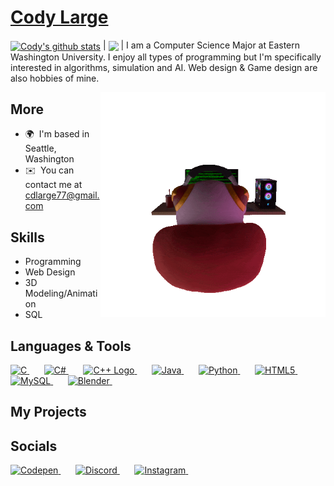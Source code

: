 # [Cody Large](https://codylarge.github.io/)

<a href="https://github.com/codylarge/github-readme-stats"><img align="center" src="https://github-readme-stats.vercel.app/api?username=codylarge&show_icons=true&include_all_commits=true&theme=buefy&hide_border=true" alt="Cody's github stats" /></a> | <a href="https://github.com/codylarge/github-readme-stats"><img align="center" src="https://github-readme-stats.vercel.app/api/top-langs/?username=codylarge&layout=compact&theme=buefy&hide_border=true" /></a> |
I am a Computer Science Major at Eastern Washington University. I enjoy all types of programming but I'm specifically interested in algorithms, simulation and AI. Web design & Game design are also hobbies of mine.

<img align="right" alt="GIF" src="kirbygiftransparent.gif" width="360px"/>

## More
* 🌍  I'm based in Seattle, Washington
* ✉️  You can contact me at [cdlarge77@gmail.com](mailto:cdlarge77@gmail.com)



## Skills
- Programming
- Web Design
- 3D Modeling/Animation
- SQL
  
## Languages & Tools


<p align="left">
    <a href="https://docs.microsoft.com/en-us/cpp/?view=msvc-170" target="_blank" rel="noreferrer">
        <img src="https://raw.githubusercontent.com/danielcranney/readme-generator/main/public/icons/skills/c-colored.svg" width="36" height="36" alt="C" />
    </a>&nbsp;&nbsp;&nbsp;&nbsp;&nbsp;
    <a href="https://docs.microsoft.com/en-us/dotnet/csharp/" target="_blank" rel="noreferrer">
        <img src="https://raw.githubusercontent.com/danielcranney/readme-generator/main/public/icons/skills/csharp-colored.svg" width="36" height="36" alt="C#" />
    </a>&nbsp;&nbsp;&nbsp;&nbsp;&nbsp;
        <a href="https://docs.microsoft.com/en-us/cpp/?view=msvc-170" target="_blank" rel="noreferrer">
        <img src="https://raw.githubusercontent.com/isocpp/logos/master/cpp_logo.png" alt="C++ Logo" width="36" height="36" />
    </a>&nbsp;&nbsp;&nbsp;&nbsp;&nbsp;
    <a href="https://www.oracle.com/java/" target="_blank" rel="noreferrer">
        <img src="https://raw.githubusercontent.com/danielcranney/readme-generator/main/public/icons/skills/java-colored.svg" width="36" height="36" alt="Java" />
    </a>&nbsp;&nbsp;&nbsp;&nbsp;&nbsp;
    <a href="https://www.python.org/" target="_blank" rel="noreferrer">
        <img src="https://raw.githubusercontent.com/danielcranney/readme-generator/main/public/icons/skills/python-colored.svg" width="36" height="36" alt="Python" />
    </a>&nbsp;&nbsp;&nbsp;&nbsp;&nbsp;
    <a href="https://developer.mozilla.org/en-US/docs/Glossary/HTML5" target="_blank" rel="noreferrer">
        <img src="https://raw.githubusercontent.com/danielcranney/readme-generator/main/public/icons/skills/html5-colored.svg" width="36" height="36" alt="HTML5" />
    </a>&nbsp;&nbsp;&nbsp;&nbsp;&nbsp;
    <a href="https://www.mysql.com/" target="_blank" rel="noreferrer">
        <img src="https://raw.githubusercontent.com/danielcranney/readme-generator/main/public/icons/skills/mysql-colored.svg" width="36" height="36" alt="MySQL" />
    </a>&nbsp;&nbsp;&nbsp;&nbsp;&nbsp;
    <a href="https://www.blender.org/" target="_blank" rel="noreferrer">
        <img src="https://raw.githubusercontent.com/danielcranney/readme-generator/main/public/icons/skills/blender-colored.svg" width="36" height="36" alt="Blender" />
    </a>&nbsp;&nbsp;&nbsp;&nbsp;&nbsp;
</p>

## My Projects

## Socials

<p align="left">
  <a href="https://www.codepen.io/codylarge" target="_blank" rel="noreferrer">
    <img src="https://raw.githubusercontent.com/danielcranney/readme-generator/main/public/icons/socials/codepen.svg" width="32" height="32" alt="Codepen" />
  </a>&nbsp;&nbsp;&nbsp;&nbsp;&nbsp;
  <a href="https://discord.com/users/happycake5" target="_blank" rel="noreferrer">
    <img src="https://raw.githubusercontent.com/danielcranney/readme-generator/main/public/icons/socials/discord.svg" width="32" height="32" alt="Discord" />
  </a>&nbsp;&nbsp;&nbsp;&nbsp;&nbsp;
  <a href="http://www.instagram.com/cody_large" target="_blank" rel="noreferrer">
    <img src="https://raw.githubusercontent.com/danielcranney/readme-generator/main/public/icons/socials/instagram.svg" width="32" height="32" alt="Instagram" />
  </a>&nbsp;&nbsp;&nbsp;&nbsp;&nbsp;
</p>

<!---
codylarge/codylarge is a ✨ special ✨ repository because its `README.md` (this file) appears on your GitHub profile.
You can click the Preview link to take a look at your changes.
--->
